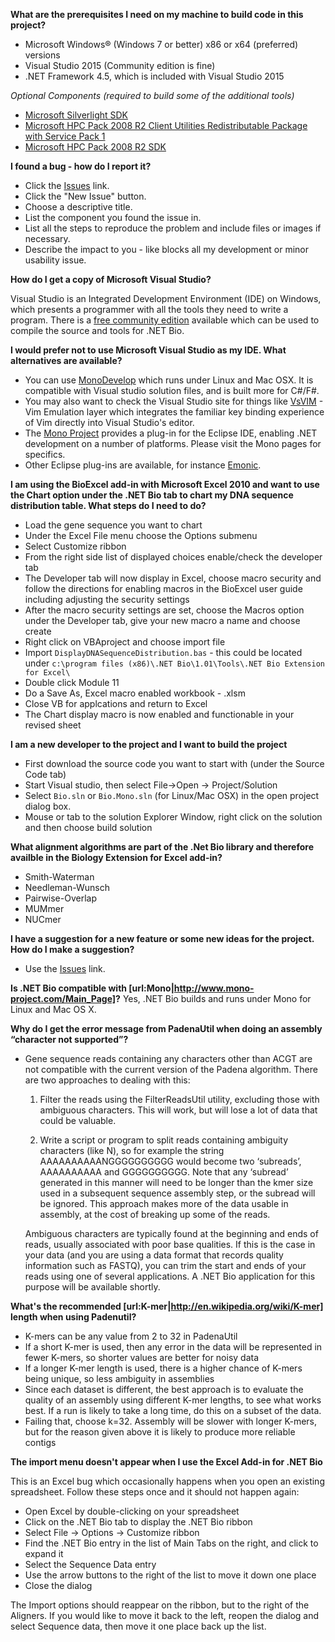 **What are the prerequisites I need on my machine to build code in this project?**

- Microsoft Windows® (Windows 7 or better) x86 or x64 (preferred) versions 
- Visual Studio 2015 (Community edition is fine)
- .NET Framework 4.5, which is included with Visual Studio 2015

_Optional Components (required to build some of the additional tools)_

- [Microsoft Silverlight SDK](http://www.microsoft.com/download/en/details.aspx?displaylang=en&id=18149)
- [Microsoft HPC Pack 2008 R2 Client Utilities Redistributable Package with Service Pack 1](http://www.microsoft.com/downloads/en/details.aspx?FamilyID=0a7ba619-fe0e-4e71-82c8-ab4f19c149ad)
- [Microsoft HPC Pack 2008 R2 SDK](http://www.microsoft.com/downloads/en/details.aspx?FamilyID=BC671B22-F158-4A5F-828B-7A374B881172)

**I found a bug - how do I report it?**

- Click the [Issues](https://github.com/dotnetbio/bio/issues) link.
- Click the "New Issue" button.
- Choose a descriptive title.
- List the component you found the issue in.
- List all the steps to reproduce the problem and include files or images if necessary.
- Describe the impact to you - like blocks all my development or minor usability issue.

**How do I get a copy of Microsoft Visual Studio?**

Visual Studio is an Integrated Development Environment (IDE) on Windows, which presents a programmer with all the tools they need to write a program. There is a [free community edition](https://www.visualstudio.com/en-us/products/visual-studio-community-vs.aspx) available which can be used to compile the source and tools for .NET Bio.


**I would prefer not to use Microsoft Visual Studio as my IDE. What alternatives are available?**

- You can use [MonoDevelop](http://monodevelop.com/Download) which runs under Linux and Mac OSX. It is compatible with Visual studio solution files, and is built more for C#/F#.
- You may also want to check the Visual Studio site for things like [VsVIM](http://visualstudiogallery.msdn.microsoft.com/59ca71b3-a4a3-46ca-8fe1-0e90e3f79329) - Vim Emulation layer which integrates the familiar key binding experience of Vim directly into Visual Studio's editor. 
- The [Mono Project](http://www.mono-project.com/) provides a plug-in for the Eclipse IDE, enabling .NET development on a number of platforms. Please visit the Mono pages for specifics.
- Other Eclipse plug-ins are available, for instance [Emonic](http://emonic.sourceforge.net/).

**I am using the BioExcel add-in with Microsoft Excel 2010 and want to use the Chart option under the .NET Bio tab to chart my DNA sequence distribution table. What steps do I need to do?**

- Load the gene sequence you want to chart
- Under the Excel File menu choose the Options submenu
- Select Customize ribbon
- From the right side list of displayed choices enable/check the developer tab
- The Developer tab will now display in Excel, choose macro security and follow the directions for enabling macros in the BioExcel user guide including adjusting the security settings
- After the macro security settings are set, choose the Macros option under the Developer tab, give your new macro a name and choose create
- Right click on VBAproject and choose import file
- Import `DisplayDNASequenceDistribution.bas` - this could be located under `c:\program files (x86)\.NET Bio\1.01\Tools\.NET Bio Extension for Excel\`
- Double click Module 11
- Do a Save As, Excel macro enabled workbook - .xlsm
- Close VB for applcations and return to Excel
- The Chart display macro is now enabled and functionable in your revised sheet

**I am a new developer to the project and I want to build the project**

- First download the source code you want to start with (under the Source Code tab)
- Start Visual studio, then select File->Open -> Project/Solution 
- Select `Bio.sln` or `Bio.Mono.sln` (for Linux/Mac OSX) in the open project dialog box.
- Mouse or tab to the solution Explorer Window, right click on the solution and then choose build solution

**What alignment algorithms are part of the .Net Bio library and therefore availble in the Biology Extension for Excel add-in?**

- Smith-Waterman
- Needleman-Wunsch
- Pairwise-Overlap
- MUMmer 
- NUCmer 

**I have a suggestion for a new feature or some new ideas for the project. How do I make a suggestion?**

- Use the [Issues](https://github.com/dotnetbio/bio/issues) link.

**Is .NET Bio compatible with [url:Mono|http://www.mono-project.com/Main_Page]?**
Yes, .NET Bio builds and runs under Mono for Linux and Mac OS X.

**Why do I get the error message from PadenaUtil when doing an assembly “character not supported”?**

- Gene sequence reads containing any characters other than ACGT are not compatible with the current version of the Padena algorithm. There are two approaches to dealing with this:

	1. Filter the reads using the FilterReadsUtil utility, excluding those with ambiguous characters. This will work, but will lose a lot of data that could be valuable.

	2. Write a script or program to split reads containing ambiguity characters (like N), so for example the string AAAAAAAAAANGGGGGGGGGG would become two ‘subreads’, AAAAAAAAAA and GGGGGGGGGG. Note that any ‘subread’ generated in this manner will need to be longer than the kmer size used in a subsequent sequence assembly step, or the subread will be ignored. This approach makes more of the data usable in assembly, at the cost of breaking up some of the reads. 
	
	Ambiguous characters are typically found at the beginning and ends of reads, usually associated with poor base qualities. If this is the case in your data (and you are using a data format that records quality information such as FASTQ), you can trim the start and ends of your reads using one of several applications. A .NET Bio application for this purpose will be available shortly.

**What's the recommended [url:K-mer|http://en.wikipedia.org/wiki/K-mer] length when using Padenutil?**

- K-mers can be any value from 2 to 32 in PadenaUtil
- If a short K-mer is used, then any error in the data will be represented in fewer K-mers, so shorter values are better for noisy data
- If a longer K-mer length is used, there is a higher chance of K-mers being unique, so less ambiguity in assemblies
- Since each dataset is different, the best approach is to evaluate the quality of an assembly using different K-mer lengths, to see what works best. If a run is likely to take a long time, do this on a subset of the data.
- Failing that, choose k=32. Assembly will be slower with longer K-mers, but for the reason given above it is likely to produce more reliable contigs

**The import menu doesn't appear when I use the Excel Add-in for .NET Bio**

This is an Excel bug which occasionally happens when you open an existing spreadsheet. Follow these steps once and it should not happen again:

- Open Excel by double-clicking on your spreadsheet
- Click on the .NET Bio tab to display the .NET Bio ribbon
- Select File -> Options -> Customize ribbon
- Find the .NET Bio entry in the list of Main Tabs on the right, and click to expand it
- Select the Sequence Data entry
- Use the arrow buttons to the right of the list to move it down one place
- Close the dialog

The Import options should reappear on the ribbon, but to the right of the Aligners. If you would like to move it back to the left, reopen the dialog and select Sequence data, then move it one place back up the list.

